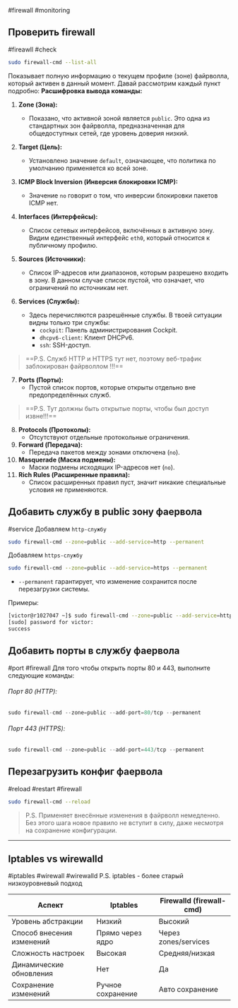 #firewall #monitoring
## Проверить firewall
#fireawll #check
```bash
sudo firewall-cmd --list-all
```
  
Показывает полную информацию о текущем профиле (зоне) файрволла, который активен в данный момент. Давай рассмотрим каждый пункт подробно:
**Расшифровка вывода команды:**
1. **Zone (Зона):**
    - Показано, что активной зоной является `public`. Это одна из стандартных зон файрволла, предназначенная для общедоступных сетей, где уровень доверия низкий.
2. **Target (Цель):**
    - Установлено значение `default`, означающее, что политика по умолчанию применяется ко всей зоне.
3. **ICMP Block Inversion (Инверсия блокировки ICMP):**
    - Значение `no` говорит о том, что инверсии блокировки пакетов ICMP нет.
4. **Interfaces (Интерфейсы):**
    - Список сетевых интерфейсов, включённых в активную зону. Видим единственный интерфейс `eth0`, который относится к публичному профилю.
5. **Sources (Источники):**
    - Список IP-адресов или диапазонов, которым разрешено входить в зону. В данном случае список пустой, что означает, что ограничений по источникам нет.
6. **Services (Службы):**
    
    - Здесь перечисляются разрешённые службы. В твоей ситуации видны только три службы:
        - `cockpit`: Панель администрирования Cockpit.
        - `dhcpv6-client`: Клиент DHCPv6.
        - `ssh`: SSH-доступ.
    
> ==P.S. Служб HTTP и HTTPS тут нет, поэтому веб-трафик заблокирован файрволлом !!!==
    
7. **Ports (Порты):**
    - Пустой список портов, которые открыты отдельно вне предопределённых служб.
> ==P.S. Тут должны быть открытые порты, чтобы был доступ извне!!!==
8. **Protocols (Протоколы):**
    - Отсутствуют отдельные протокольные ограничения.
9. **Forward (Передача):**
    - Передача пакетов между зонами отключена (`no`).
10. **Masquerade (Маска подмены):**
    - Маски подмены исходящих IP-адресов нет (`no`).
11. **Rich Rules (Расширенные правила):**
    - Список расширенных правил пуст, значит никакие специальные условия не применяются.

## Добавить службу в public зону фаервола
#service
Добавляем `http-службу`
```bash
sudo firewall-cmd --zone=public --add-service=http --permanent
```
Добавляем `https-службу`
```bash
sudo firewall-cmd --zone=public --add-service=https --permanent
```

- `--permanent` гарантирует, что изменение сохранится после перезагрузки системы.

Примеры:
```bash
[victor@r1027047 ~]$ sudo firewall-cmd --zone=public --add-service=http --permanent
[sudo] password for victor: 
success
```
## Добавить порты в службу фаервола
#port #firewall 
Для того чтобы открыть порты 80 и 443, выполните следующие команды:
###### Порт 80 (HTTP):
```python
sudo firewall-cmd --zone=public --add-port=80/tcp --permanent
```
###### Порт 443 (HTTPS):
```python
sudo firewall-cmd --zone=public --add-port=443/tcp --permanent
```
## Перезагрузить конфиг фаервола
#reload #restart #firewall
```bash
sudo firewall-cmd --reload
```

 > P.S. Применяет внесённые изменения в файрволл немедленно. Без этого шага новое правило не вступит в силу, даже несмотря на сохранение конфигурации.

---
## Iptables vs wirewalld
#iptables #wirewall #wirewalld
P.S. iptables - более старый низкоуровневый подход

|Аспект|Iptables|Firewalld (firewall-cmd)|
|---|---|---|
|Уровень абстракции|Низкий|Высокий|
|Способ внесения изменений|Прямо через ядро|Через zones/services|
|Сложность настроек|Высокая|Средняя/низкая|
|Динамические обновления|Нет|Да|
|Сохранение изменений|Ручное сохранение|Авто сохранение|
